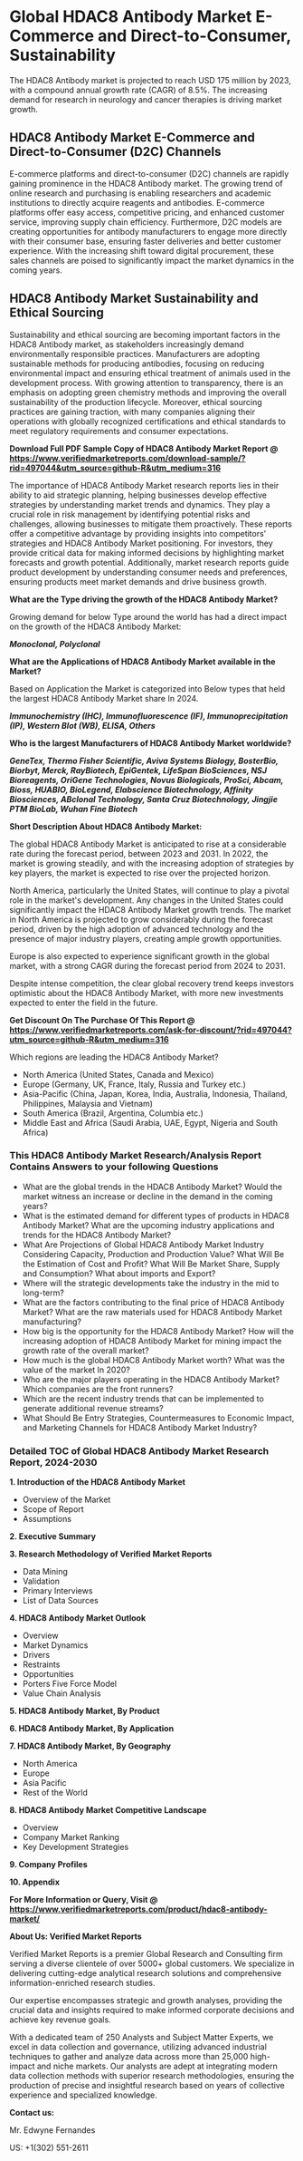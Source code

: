 <h1>Global HDAC8 Antibody Market E-Commerce and Direct-to-Consumer, Sustainability</h1><p class=""><p>The HDAC8 Antibody market is projected to reach USD 175 million by 2023, with a compound annual growth rate (CAGR) of 8.5%. The increasing demand for research in neurology and cancer therapies is driving market growth.</p><h2>HDAC8 Antibody Market E-Commerce and Direct-to-Consumer (D2C) Channels</h2><p>E-commerce platforms and direct-to-consumer (D2C) channels are rapidly gaining prominence in the HDAC8 Antibody market. The growing trend of online research and purchasing is enabling researchers and academic institutions to directly acquire reagents and antibodies. E-commerce platforms offer easy access, competitive pricing, and enhanced customer service, improving supply chain efficiency. Furthermore, D2C models are creating opportunities for antibody manufacturers to engage more directly with their consumer base, ensuring faster deliveries and better customer experience. With the increasing shift toward digital procurement, these sales channels are poised to significantly impact the market dynamics in the coming years.</p><h2>HDAC8 Antibody Market Sustainability and Ethical Sourcing</h2><p>Sustainability and ethical sourcing are becoming important factors in the HDAC8 Antibody market, as stakeholders increasingly demand environmentally responsible practices. Manufacturers are adopting sustainable methods for producing antibodies, focusing on reducing environmental impact and ensuring ethical treatment of animals used in the development process. With growing attention to transparency, there is an emphasis on adopting green chemistry methods and improving the overall sustainability of the production lifecycle. Moreover, ethical sourcing practices are gaining traction, with many companies aligning their operations with globally recognized certifications and ethical standards to meet regulatory requirements and consumer expectations.</p></p><p class=""><strong>Download Full PDF Sample Copy of HDAC8 Antibody Market Report @ <a href="https://www.verifiedmarketreports.com/download-sample/?rid=497044&utm_source=github-R&utm_medium=316" target="_blank">https://www.verifiedmarketreports.com/download-sample/?rid=497044&utm_source=github-R&utm_medium=316</a></strong></p><p>The importance of&nbsp;HDAC8 Antibody Market research reports lies in their ability to aid strategic planning, helping businesses develop effective strategies by understanding market trends and dynamics. They play a crucial role in risk management by identifying potential risks and challenges, allowing businesses to mitigate them proactively. These reports offer a competitive advantage by providing insights into competitors' strategies and HDAC8 Antibody Market positioning. For investors, they provide critical data for making informed decisions by highlighting market forecasts and growth potential. Additionally, market research reports guide product development by understanding consumer needs and preferences, ensuring products meet market demands and drive business growth.</p><p><strong>What are the&nbsp;Type driving the growth of the HDAC8 Antibody Market?</strong></p><p id="" class="">Growing demand for below Type around the world has had a direct impact on the growth of the HDAC8 Antibody Market:</p><p class=""><em><strong>Monoclonal, Polyclonal</strong></em></p><p class=""><strong>What are the&nbsp;Applications&nbsp;of HDAC8 Antibody Market available in the Market?</strong></p><p id="" class="">Based on Application the Market is categorized into Below types that held the largest HDAC8 Antibody Market share In 2024.</p><p class=""><em><strong>Immunochemistry (IHC), Immunofluorescence (IF), Immunoprecipitation (IP), Western Blot (WB), ELISA, Others</strong></em></p><p class=""><strong>Who is the largest Manufacturers of HDAC8 Antibody Market worldwide?</strong></p><p><em><strong>GeneTex, Thermo Fisher Scientific, Aviva Systems Biology, BosterBio, Biorbyt, Merck, RayBiotech, EpiGentek, LifeSpan BioSciences, NSJ Bioreagents, OriGene Technologies, Novus Biologicals, ProSci, Abcam, Bioss, HUABIO, BioLegend, Elabscience Biotechnology, Affinity Biosciences, ABclonal Technology, Santa Cruz Biotechnology, Jingjie PTM BioLab, Wuhan Fine Biotech</strong></em></p><p id="" class=""><strong>Short Description About HDAC8 Antibody Market:</strong></p><p>The global HDAC8 Antibody Market is anticipated to rise at a considerable rate during the forecast period, between 2023 and 2031. In 2022, the market is growing steadily, and with the increasing adoption of strategies by key players, the market is expected to rise over the projected horizon.</p><p>North America, particularly the United States, will continue to play a pivotal role in the market's development. Any changes in the United States could significantly impact the HDAC8 Antibody Market growth trends. The market in North America is projected to grow considerably during the forecast period, driven by the high adoption of advanced technology and the presence of major industry players, creating ample growth opportunities.</p><p>Europe is also expected to experience significant growth in the global market, with a strong CAGR during the forecast period from 2024 to 2031.</p><p>Despite intense competition, the clear global recovery trend keeps investors optimistic about the HDAC8 Antibody Market, with more new investments expected to enter the field in the future.</p><p id="" class=""><strong>Get Discount On The Purchase Of This Report @ <a href="https://www.verifiedmarketreports.com/ask-for-discount/?rid=497044?utm_source=github-R&utm_medium=316" target="_blank">https://www.verifiedmarketreports.com/ask-for-discount/?rid=497044?utm_source=github-R&utm_medium=316</a></strong></p><p class="">Which regions are leading the HDAC8 Antibody Market?</p><ul><li>North America (United States, Canada and Mexico)</li><li>Europe (Germany, UK, France, Italy, Russia and Turkey etc.)</li><li>Asia-Pacific (China, Japan, Korea, India, Australia, Indonesia, Thailand, Philippines, Malaysia and Vietnam)</li><li>South America (Brazil, Argentina, Columbia etc.)</li><li>Middle East and Africa (Saudi Arabia, UAE, Egypt, Nigeria and South Africa)</li></ul><h3 id="" class="">This HDAC8 Antibody Market Research/Analysis Report Contains Answers to your following Questions</h3><ul><li>What are the global trends in the HDAC8 Antibody Market? Would the market witness an increase or decline in the demand in the coming years?</li><li>What is the estimated demand for different types of products in HDAC8 Antibody Market? What are the upcoming industry applications and trends for the HDAC8 Antibody Market?</li><li>What Are Projections of Global HDAC8 Antibody Market Industry Considering Capacity, Production and Production Value? What Will Be the Estimation of Cost and Profit? What Will Be Market Share, Supply and Consumption? What about imports and Export?</li><li>Where will the strategic developments take the industry in the mid to long-term?</li><li>What are the factors contributing to the final price of HDAC8 Antibody Market? What are the raw materials used for HDAC8 Antibody Market manufacturing?</li><li>How big is the opportunity for the HDAC8 Antibody Market? How will the increasing adoption of HDAC8 Antibody Market for mining impact the growth rate of the overall market?</li><li>How much is the global HDAC8 Antibody Market worth? What was the value of the market In 2020?</li><li>Who are the major players operating in the HDAC8 Antibody Market? Which companies are the front runners?</li><li>Which are the recent industry trends that can be implemented to generate additional revenue streams?</li><li>What Should Be Entry Strategies, Countermeasures to Economic Impact, and Marketing Channels for HDAC8 Antibody Market Industry?</li></ul><h3 id="" class="">Detailed TOC of Global HDAC8 Antibody Market Research Report, 2024-2030</h3><p id="" class=""><strong>1. Introduction of the HDAC8 Antibody Market</strong></p><ul><li>Overview of the Market</li><li>Scope of Report</li><li>Assumptions</li></ul><p id="" class=""><strong>2. Executive Summary</strong></p><p id="" class=""><strong>3. Research Methodology of Verified Market Reports</strong></p><ul><li>Data Mining</li><li>Validation</li><li>Primary Interviews</li><li>List of Data Sources</li></ul><p id="" class=""><strong>4. HDAC8 Antibody Market Outlook</strong></p><ul><li>Overview</li><li>Market Dynamics</li><li>Drivers</li><li>Restraints</li><li>Opportunities</li><li>Porters Five Force Model</li><li>Value Chain Analysis</li></ul><p id="" class=""><strong>5. HDAC8 Antibody Market, By Product</strong></p><p id="" class=""><strong>6. HDAC8 Antibody Market, By Application</strong></p><p id="" class=""><strong>7. HDAC8 Antibody Market, By Geography</strong></p><ul><li>North America</li><li>Europe</li><li>Asia Pacific</li><li>Rest of the World</li></ul><p id="" class=""><strong>8. HDAC8 Antibody Market Competitive Landscape</strong></p><ul><li>Overview</li><li>Company Market Ranking</li><li>Key Development Strategies</li></ul><p id="" class=""><strong>9. Company Profiles</strong></p><p id="" class=""><strong>10. Appendix</strong></p><p id="" class=""><strong>For More Information or Query, Visit @ <a href="https://www.verifiedmarketreports.com/product/hdac8-antibody-market/" target="_blank">https://www.verifiedmarketreports.com/product/hdac8-antibody-market/</a></strong></p><p id="" class=""><strong>About Us: Verified Market Reports</strong></p><p id="" class="">Verified Market Reports is a premier Global Research and Consulting firm serving a diverse clientele of over 5000+ global customers. We specialize in delivering cutting-edge analytical research solutions and comprehensive information-enriched research studies.</p><p id="" class="">Our expertise encompasses strategic and growth analyses, providing the crucial data and insights required to make informed corporate decisions and achieve key revenue goals.</p><p id="" class="">With a dedicated team of 250 Analysts and Subject Matter Experts, we excel in data collection and governance, utilizing advanced industrial techniques to gather and analyze data across more than 25,000 high-impact and niche markets. Our analysts are adept at integrating modern data collection methods with superior research methodologies, ensuring the production of precise and insightful research based on years of collective experience and specialized knowledge.</p><p id="" class=""><strong>Contact us:</strong></p><p id="" class="">Mr. Edwyne Fernandes</p><p id="" class="">US: +1(302) 551-2611</p>
